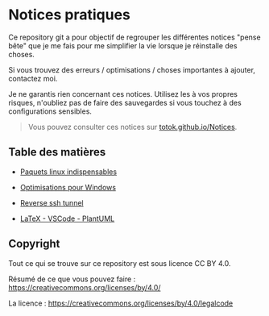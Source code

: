 # Notices pratiques

Ce repository git a pour objectif de regrouper les différentes notices "pense bête" que je me fais pour me simplifier la vie lorsque je réinstalle des choses.

Si vous trouvez des erreurs / optimisations / choses importantes à ajouter, contactez moi.

Je ne garantis rien concernant ces notices. Utilisez les à vos propres risques, n'oubliez pas de faire des sauvegardes si vous touchez à des configurations sensibles.

> Vous pouvez consulter ces notices sur [totok.github.io/Notices](https://tot0k.github.io/Notices).


## Table des matières

- [Paquets linux indispensables](./Paquets-linux-indispensables)

- [Optimisations pour Windows](./OptimisationPCWindows)

- [Reverse ssh tunnel](./Reverse-ssh-tunnel)

- [LaTeX - VSCode - PlantUML](./LaTex-VSCode-PlantUML)

  

## Copyright

Tout ce qui se trouve sur ce repository est sous licence CC BY 4.0.

Résumé de ce que vous pouvez faire : https://creativecommons.org/licenses/by/4.0/

La licence : https://creativecommons.org/licenses/by/4.0/legalcode
